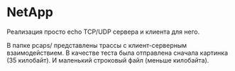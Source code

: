 # NetApp
Реализация просто echo TCP/UDP сервера и клиента для него.

В папке pcaps/ представлены трассы с клиент-серверным взаимодействием. В качестве теста была отправлена сначала картинка (35 килобайт). И маленький строковый файл (меньше килобайта).